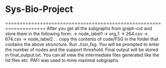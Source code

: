 Sys-Bio-Project
===============

====================================================================
After you get all the subgraphs from graph-cut and store them in the following form:
  -> node_label1
  	-> org_1
		-> 264.csv
		-> 674.csv
  -> node_label2
	  .
	  .
copy the contents of code/FSG in the folder that contains the above struncture.
Run ./run_fsg.
You will be prompted to enter the number of nodes and the support threshold.
Final output will be stored in final_output.txt.
You can all view the intermediate files generated like the tid files etc. PAFI was used to mine maximal subgraphs.
